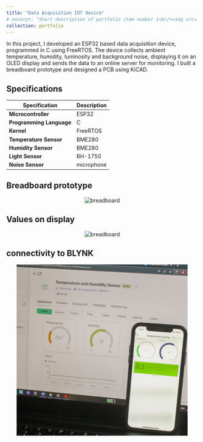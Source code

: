 ```yaml
---
title: "Data Acquisition IOT device"
# excerpt: "Short description of portfolio item number 1<br/><img src='/converter_3dview.png'>"
collection: portfolio
---
```


In this project, I developed an ESP32 based data acquisition device, programmed in C using FreeRTOS. The device collects ambient temperature, humidity, luminosity and background noise, displaying it on an OLED display and sends the data to an online server for monitoring. I built a breadboard prototype and designed a PCB using KiCAD. 

## Specifications

| **Specification**        | **Description**       |
|--------------------------|-----------------------|
| **Microcontroller**      | ESP32                 |
| **Programming Language** | C                     |
| **Kernel**               | FreeRTOS              |
| **Temperature Sensor**   | BME280                |
| **Humidity Sensor**      | BME280                |
| **Light Sensor**         | BH-1750               |
| **Noise Sensor**         | microphone            |

## Breadboard prototype
<p align="center">
    <img src="/images/breadboard.jpg" alt="breadboard" width="450"/>
    <!-- <img src="/images/breakoutboard2.png" alt="breadboard" width="350"/> -->
  </p>

## Values on display
<p align="center">
    <img src="/images/oled_values.jpg" alt="breadboard" width="450"/>
    <!-- <img src="/images/breakoutboard2.png" alt="breadboard" width="350"/> -->
  </p>

## connectivity to BLYNK 
<p align="center">
    <img src="/images/blynk.jpg" alt="breadboard" width="450"/>
    <!-- <img src="/images/breakoutboard2.png" alt="breadboard" width="350"/> -->
  </p>

